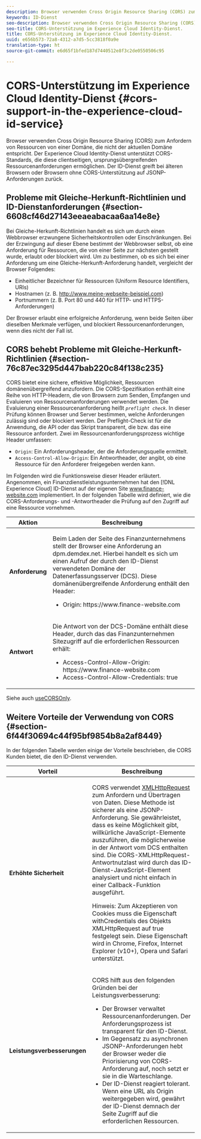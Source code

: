 ```yaml
---
description: Browser verwenden Cross Origin Resource Sharing (CORS) zum Anfordern von Ressourcen von einer Domäne, die nicht der aktuellen Domäne entspricht. Der Experience Cloud Identity-Dienst unterstützt CORS-Standards, die diese clientseitigen, ursprungsübergreifenden Ressourcenanforderungen ermöglichen. Der ID-Dienst greift bei älteren Browsern oder Browsern ohne CORS-Unterstützung auf JSONP-Anforderungen zurück.
keywords: ID-Dienst
seo-description: Browser verwenden Cross Origin Resource Sharing (CORS) zum Anfordern von Ressourcen von einer Domäne, die nicht der aktuellen Domäne entspricht. Der Experience Cloud Identity-Dienst unterstützt CORS-Standards, die diese clientseitigen, ursprungsübergreifenden Ressourcenanforderungen ermöglichen. Der ID-Dienst greift bei älteren Browsern oder Browsern ohne CORS-Unterstützung auf JSONP-Anforderungen zurück.
seo-title: CORS-Unterstützung im Experience Cloud Identity-Dienst.
title: CORS-Unterstützung im Experience Cloud Identity-Dienst.
uuid: e656b573-72a8-4312-a7d5-5cc3818f0a9e
translation-type: ht
source-git-commit: e6d65f1bfed187d7440512e8f3c2de0550506c95

---
```



# CORS-Unterstützung im Experience Cloud Identity-Dienst {#cors-support-in-the-experience-cloud-id-service}

Browser verwenden Cross Origin Resource Sharing (CORS) zum Anfordern von Ressourcen von einer Domäne, die nicht der aktuellen Domäne entspricht. Der Experience Cloud Identity-Dienst unterstützt CORS-Standards, die diese clientseitigen, ursprungsübergreifenden Ressourcenanforderungen ermöglichen. Der ID-Dienst greift bei älteren Browsern oder Browsern ohne CORS-Unterstützung auf JSONP-Anforderungen zurück.

## Probleme mit Gleiche-Herkunft-Richtlinien und ID-Dienstanforderungen {#section-6608cf46d27143eeaeabacaa6aa14e8e}

Bei Gleiche-Herkunft-Richtlinien handelt es sich um durch einen Webbrowser erzwungene Sicherheitskontrollen oder Einschränkungen. Bei der Erzwingung auf dieser Ebene bestimmt der Webbrowser selbst, ob eine Anforderung für Ressourcen, die von einer Seite zur nächsten gestellt wurde, erlaubt oder blockiert wird. Um zu bestimmen, ob es sich bei einer Anforderung um eine Gleiche-Herkunft-Anforderung handelt, vergleicht der Browser Folgendes:

* Einheitlicher Bezeichner für Ressourcen (Uniform Resource Identifiers, URIs)
* Hostnamen (z. B. http://www.meine-webseite-beispiel.com)
* Portnummern (z. B. Port 80 und 440 für HTTP- und HTTPS-Anforderungen)

Der Browser erlaubt eine erfolgreiche Anforderung, wenn beide Seiten über dieselben Merkmale verfügen, und blockiert Ressourcenanforderungen, wenn dies nicht der Fall ist.

## CORS behebt Probleme mit Gleiche-Herkunft-Richtlinien {#section-76c87ec3295d447bab220c84f138c235}

CORS bietet eine sichere, effektive Möglichkeit, Ressourcen domänenübergreifend anzufordern. Die CORS-Spezifikation enthält eine Reihe von HTTP-Headern, die von Browsern zum Senden, Empfangen und Evaluieren von Ressourcenanforderungen verwendet werden. Die Evaluierung einer Ressourcenanforderung heißt *`preflight check`*. In dieser Prüfung können Browser und Server bestimmen, welche Anforderungen zulässig sind oder blockiert werden. Der Preflight-Check ist für die Anwendung, die API oder das Skript transparent, die bzw. das eine Ressource anfordert. Zwei im Ressourcenanforderungsprozess wichtige Header umfassen:

* `Origin`: Ein Anforderungsheader, der die Anforderungsquelle ermittelt.
* `Access-Control-Allow-Origin`: Ein Antwortheader, der angibt, ob eine Ressource für den Anforderer freigegeben werden kann.

Im Folgenden wird die Funktionsweise dieser Header erläutert. Angenommen, ein Finanzdienstleistungsunternehmen hat den [!DNL Experience Cloud] ID-Dienst auf der eigenen Site www.finance-website.com implementiert. In der folgenden Tabelle wird definiert, wie die CORS-Anforderungs- und -Antwortheader die Prüfung auf den Zugriff auf eine Ressource vornehmen.

<table id="table_B004ACF52B5A4D33B1DCF7EA77BE4E6D"> 
 <thead> 
  <tr> 
   <th colname="col1" class="entry"> Aktion </th> 
   <th colname="col2" class="entry"> Beschreibung </th> 
  </tr> 
 </thead>
 <tbody> 
  <tr> 
   <td colname="col1"> <p> <b>Anforderung</b> </p> </td> 
   <td colname="col2"> <p>Beim Laden der Seite des Finanzunternehmens stellt der Browser eine Anforderung an <span class="codeph">dpm.demdex.net</span>. Hierbei handelt es sich um einen Aufruf der durch den ID-Dienst verwendeten Domäne der Datenerfassungsserver (DCS). Diese domänenübergreifende Anforderung enthält den Header: </p> <p> 
     <ul class="simplelist"> 
      <li> <span class="codeph"> Origin: https://www.finance-website.com</span> </li> 
     </ul> </p> </td> 
  </tr> 
  <tr> 
   <td colname="col1"> <p> <b>Antwort</b> </p> </td> 
   <td colname="col2"> <p>Die Antwort von der DCS-Domäne enthält diese Header, durch das das Finanzunternehmen Sitezugriff auf die erforderlichen Ressourcen erhält: </p> <p> 
     <ul class="simplelist"> 
      <li> <span class="codeph"> Access-Control-Allow-Origin: https://www.finance-website.com</span> </li> 
      <li> <span class="codeph"> Access-Control-Allow-Credentials: true</span> </li> 
     </ul> </p> </td> 
  </tr> 
 </tbody> 
</table>

Siehe auch [useCORSOnly](../library/function-vars/use-cors-only.md#reference-8a9a143d838b48d6b23329b84b13e1fa).

## Weitere Vorteile der Verwendung von CORS {#section-6f44f30694c44f95bf9854b8a2af8449}

In der folgenden Tabelle werden einige der Vorteile beschrieben, die CORS Kunden bietet, die den ID-Dienst verwenden.

<table id="table_AEB51A263D454F90B66E8C8D0513CF79"> 
 <thead> 
  <tr> 
   <th colname="col1" class="entry"> Vorteil </th> 
   <th colname="col2" class="entry"> Beschreibung </th> 
  </tr>
 </thead>
 <tbody> 
  <tr> 
   <td colname="col1"> <p><b>Erhöhte Sicherheit</b> </p> </td> 
   <td colname="col2"> <p>CORS verwendet <a href="https://developer.mozilla.org/de-DE/docs/Web/API/XMLHttpRequest" format="https" scope="external">XMLHttpRequest</a> zum Anfordern und Übertragen von Daten. Diese Methode ist sicherer als eine JSONP-Anforderung. Sie gewährleistet, dass es keine Möglichkeit gibt, willkürliche JavaScript-Elemente auszuführen, die möglicherweise in der Antwort vom DCS enthalten sind. Die CORS-XMLHttpRequest-Antwortnutzlast wird durch das ID-Dienst-JavaScript-Element analysiert und nicht einfach in einer Callback-Funktion ausgeführt. </p> <p> <p>Hinweis: Zum Akzeptieren von Cookies muss die Eigenschaft <span class="codeph">withCredentials</span> des Objekts <span class="codeph">XMLHttpRequest</span> auf <span class="codeph">true</span> festgelegt sein. Diese Eigenschaft wird in Chrome, Firefox, Internet Explorer (v10+), Opera und Safari unterstützt. </p> </p> </td> 
  </tr> 
  <tr> 
   <td colname="col1"> <p><b>Leistungsverbesserungen</b> </p> </td> 
   <td colname="col2"> <p>CORS hilft aus den folgenden Gründen bei der Leistungsverbesserung: </p> 
    <ul id="ul_EC3A178003A94D70883B914050D7C464"> 
     <li id="li_F8B44352BFBB46CDBD07AE40B9F2D0EC">Der Browser verwaltet Ressourcenanforderungen. Der Anforderungsprozess ist transparent für den ID-Dienst. </li> 
     <li id="li_C63E43A4CAB84210AB6A39100E5864BE">Im Gegensatz zu asynchronen JSONP-Anforderungen hebt der Browser weder die Priorisierung von CORS-Anforderung auf, noch setzt er sie in die Warteschlange. </li> 
     <li id="li_1A2A15F591B84D1BAED3CFAB391EEBEC">Der ID-Dienst reagiert tolerant. Wenn eine URL als <span class="codeph">Origin</span> weitergegeben wird, gewährt der ID-Dienst demnach der Seite Zugriff auf die erforderlichen Ressourcen. </li> 
    </ul> </td> 
  </tr> 
 </tbody> 
</table>

